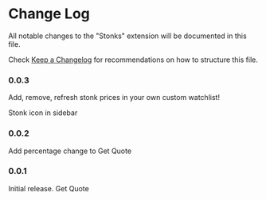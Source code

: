 # Change Log

All notable changes to the "Stonks" extension will be documented in this file.

Check [Keep a Changelog](http://keepachangelog.com/) for recommendations on how to structure this file.

### 0.0.3

Add, remove, refresh stonk prices in your own custom watchlist! 

Stonk icon in sidebar

### 0.0.2

Add percentage change to Get Quote


### 0.0.1

Initial release. Get Quote